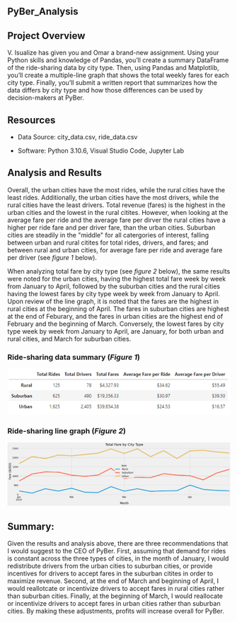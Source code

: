 ## PyBer_Analysis

## Project Overview
V. Isualize has given you and Omar a brand-new assignment. Using your Python skills and knowledge of Pandas, you’ll create a summary DataFrame of the ride-sharing data by city type. Then, using Pandas and Matplotlib, you’ll create a multiple-line graph that shows the total weekly fares for each city type. Finally, you’ll submit a written report that summarizes how the data differs by city type and how those differences can be used by decision-makers at PyBer.

## Resources
* Data Source: city_data.csv, ride_data.csv

* Software: Python 3.10.6, Visual Studio Code, Jupyter Lab

## Analysis and Results
Overall, the urban cities have the most rides, while the rural cities have the least rides. Additionally, the urban cities have the most drivers, while the rural cities have the least drivers. Total revenue (fares) is the highest in the urban cities and the lowest in the rural citites. However, when looking at the average fare per ride and the average fare per dirver the rural cities have a higher per ride fare and per driver fare, than the urban cities. Suburban cities are steadily in the "middle" for all catergories of interest, falling between urban and rural citites for total rides, drivers, and fares; and between rural and urban cities, for average fare per ride and average fare per driver (see *figure 1* below). 

When analyzing total fare by city type (see *figure 2* below), the same results were noted for the urban cities, having the highest total fare week by week from January to April, followed by the suburban cities and the rural cities having the lowest fares by city type week by week from January to April. Upon review of the line graph, it is noted that the fares are the highest in rural cities at the beginning of April. The fares in suburban cities are highest at the end of Feburary, and the fares in urban cities are the highest end of February and the beginning of March. Conversely, the lowest fares by city type week by week from January to April, are January, for both urban and rural cities, and March for suburban cities. 

### Ride-sharing data summary (*Figure 1*) 

![PyBer Summary DataFrame](https://github.com/maureengamache/PyBer_Analysis/blob/main/PyBer%20Summary%20DataFrame.png)

### Ride-sharing line graph (*Figure 2*) 

![Total Fare by City Type](https://github.com/maureengamache/PyBer_Analysis/blob/main/Total%20Fare%20by%20City%20Type.png)

## Summary:
Given the results and analysis above, there are three recommendations that I would suggest to the CEO of PyBer. First, assuming that demand for rides is constant across the three types of cities, in the month of January, I would redistribute drivers from the urban cities to suburban cities, or provide incentives for drivers to accept fares in the suburban citites in order to maximize revenue. Second, at the end of March and beginning of April, I would reallotcate or incentivize drivers to accept fares in rural cities rather than suburban cities. Finally, at the beginning of March, I would reallocate or incentivize drivers to  accept fares in urban cities rather than suburban cities. By making these adjustments, profits will increase overall for PyBer.
